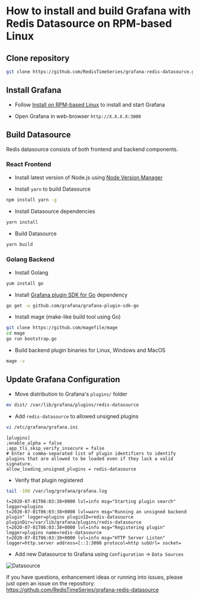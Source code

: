 # How to install and build Grafana with Redis Datasource on RPM-based Linux

## Clone repository

```bash
git clone https://github.com/RedisTimeSeries/grafana-redis-datasource.git
```

## Install Grafana

- Follow [Install on RPM-based Linux](https://grafana.com/docs/grafana/latest/installation/rpm/) to install and start Grafana

- Open Grafana in web-browser `http://X.X.X.X:3000`

## Build Datasource

Redis datasource consists of both frontend and backend components.

### React Frontend

- Install latest version of Node.js using [Node Version Manager](https://github.com/nvm-sh/nvm)

- Install `yarn` to build Datasource

```bash
npm install yarn -g
```

- Install Datasource dependencies

```bash
yarn install
```

- Build Datasource

```bash
yarn build
```

### Golang Backend

- Install Golang

```bash
yum install go
```

- Install [Grafana plugin SDK for Go](https://grafana.com/docs/grafana/latest/developers/plugins/backend/grafana-plugin-sdk-for-go/) dependency

```bash
go get -u github.com/grafana/grafana-plugin-sdk-go
```

- Install mage (make-like build tool using Go)

```bash
git clone https://github.com/magefile/mage
cd mage
go run bootstrap.go
```

- Build backend plugin binaries for Linux, Windows and MacOS

```bash
mage -v
```

## Update Grafana Configuration

- Move distribution to Grafana's `plugins/` folder

```bash
mv dist/ /var/lib/grafana/plugins/redis-datasource
```

- Add `redis-datasource` to allowed unsigned plugins

```bash
vi /etc/grafana/grafana.ini
```

```
[plugins]
;enable_alpha = false
;app_tls_skip_verify_insecure = false
# Enter a comma-separated list of plugin identifiers to identify plugins that are allowed to be loaded even if they lack a valid signature.
allow_loading_unsigned_plugins = redis-datasource
```

- Verify that plugin registered

```bash
tail -100 /var/log/grafana/grafana.log
```

```
t=2020-07-01T06:03:38+0000 lvl=info msg="Starting plugin search" logger=plugins
t=2020-07-01T06:03:38+0000 lvl=warn msg="Running an unsigned backend plugin" logger=plugins pluginID=redis-datasource pluginDir=/var/lib/grafana/plugins/redis-datasource
t=2020-07-01T06:03:38+0000 lvl=info msg="Registering plugin" logger=plugins name=redis-datasource
t=2020-07-01T06:03:38+0000 lvl=info msg="HTTP Server Listen" logger=http.server address=[::]:3000 protocol=http subUrl= socket=
```

- Add new Datasource to Grafana using `Configuration` -> `Data Sources`

![Datasource](https://raw.githubusercontent.com/RedisTimeSeries/grafana-redis-datasource/master/src/img/datasource.png)

If you have questions, enhancement ideas or running into issues, please just open an issue on the repository: https://github.com/RedisTimeSeries/grafana-redis-datasource
